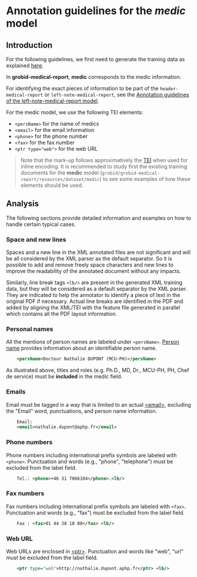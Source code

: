# Annotation guidelines for the _medic_ model

## Introduction

For the following guidelines, we first need to generate the training data as explained [here](../Training-the-medical-report-models.md#generation-of-training-data).

In __grobid-medical-report__, __medic__ corresponds to the medic information. 

For identifying the exact pieces of information to be part of the `header-medical-report` or `left-note-medical-report`, see the [Annotation guidelines of the left-note-medical-report model](left-note-medical-report.md).

For the medic model, we use the following TEI elements:

* `<persName>` for the name of medics 
* `<email>` for the email information
* `<phone>` for the phone number
* `<fax>` for the fax number
* `<ptr type="web">` for the web URL 

> Note that the mark-up follows approximatively the [TEI](http://www.tei-c.org) when used for inline encoding.
> It is recommended to study first the existing training documents for the __medic__ model (`grobid/grobid-medical-report/resources/dataset/medic`) to see some examples of how these elements should be used.


## Analysis

The following sections provide detailed information and examples on how to handle certain typical cases.

### Space and new lines

Spaces and a new line in the XML annotated files are not significant and will be all considered by the XML parser as the default separator. So it is possible to add and remove freely space characters and new lines to improve the readability of the annotated document without any impacts. 

Similarly, line break tags `<lb/>` are present in the generated XML training data, but they will be considered as a default separator by the XML parser. They are indicated to help the annotator to identify a piece of text in the original PDF if necessary. Actual line breaks are identified in the PDF and added by aligning the XML/TEI with the feature file generated in parallel which contains all the PDF layout information. 

### Personal names

All the mentions of person names are labeled under `<persName>`. [Person name](https://www.tei-c.org/release/doc/tei-p5-doc/en/html/ref-persName.html) provides information about an identifiable person name.


```xml
    <persName>Docteur Nathalie DUPONT (MCU-PH)</persName>
```

As illustrated above, titles and roles (e.g. Ph.D., MD, Dr., MCU-PH, PH, Chef de service) must be **included** in the medic field.


### Emails

Email must be tagged in a way that is limited to an actual [\<email\>](https://tei-c.org/release/doc/tei-p5-doc/en/html/ref-email.html), excluding the "Email" word, punctuations, and person name information.

```xml
    Email: 
    <email>nathalie.dupont@aphp.fr</email> 
```   

### Phone numbers

Phone numbers including international prefix symbols are labeled with `<phone>`. Punctuation and words (e.g., "phone", "telephone") must be excluded from the label field.

```xml
    Tel.: <phone>+46 31 7866104</phone>.<lb/> 
```

### Fax numbers

Fax numbers including international prefix symbols are labeled with `<fax>`. Punctuation and words (e.g., "fax") must be excluded from the label field. 

```xml
    Fax : <fax>01 44 38 18 80</fax> <lb/>
```

### Web URL
Web URLs are enclosed in [\<ptr\>](https://www.tei-c.org/release/doc/tei-p5-doc/en/html/ref-ptr.html). Punctuation and words like "web", "url" must be excluded from the label field. 

```xml
    <ptr type="web">http://nathalie.dupont.aphp.fr</ptr> <lb/>
```
